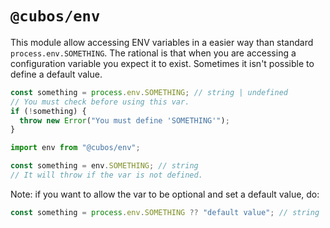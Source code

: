 # `@cubos/env`

This module allow accessing ENV variables in a easier way than standard `process.env.SOMETHING`. The rational is that when you are accessing a configuration variable you expect it to exist. Sometimes it isn't possible to define a default value.

```typescript
const something = process.env.SOMETHING; // string | undefined
// You must check before using this var.
if (!something) {
  throw new Error("You must define 'SOMETHING'");
}
```

```typescript
import env from "@cubos/env";

const something = env.SOMETHING; // string
// It will throw if the var is not defined.
```

Note: if you want to allow the var to be optional and set a default value, do:

```typescript
const something = process.env.SOMETHING ?? "default value"; // string
```

